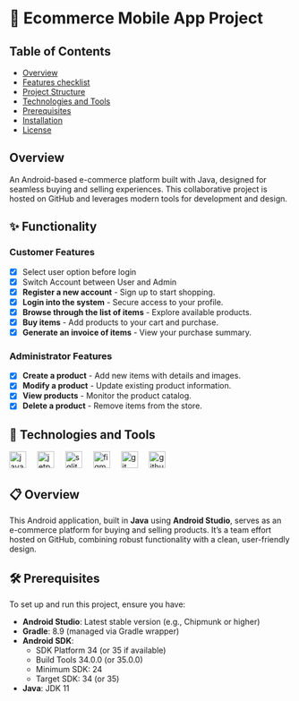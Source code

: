 # 🛒 Ecommerce Mobile App Project

## Table of Contents
- [Overview](#overview)
- [Features checklist](#functionality)
- [Project Structure](#project-structure)
- [Technologies and Tools](#technologies-and-tools)
- [Prerequisites](#prerequisites)
- [Installation](#installation)
- [License](#license)

## Overview
An Android-based e-commerce platform built with Java, designed for seamless buying and selling experiences. This collaborative project is hosted on GitHub and leverages modern tools for development and design.

## ✨ Functionality

### Customer Features
- [x] Select user option before login
- [x] Switch Account between User and Admin
- [x] **Register a new account** - Sign up to start shopping.
- [x] **Login into the system** - Secure access to your profile.
- [x] **Browse through the list of items** - Explore available products.
- [x] **Buy items** - Add products to your cart and purchase.
- [x] **Generate an invoice of items** - View your purchase summary.

### Administrator Features
- [x] **Create a product** - Add new items with details and images.
- [x] **Modify a product** - Update existing product information.
- [x] **View products** - Monitor the product catalog.
- [x] **Delete a product** - Remove items from the store.

## 🚀 Technologies and Tools
<div align="left">
  <img src="https://cdn.jsdelivr.net/gh/devicons/devicon/icons/java/java-original.svg" height="30" alt="java logo"  />
  <img width="12" />
  <img src="https://cdn.jsdelivr.net/gh/devicons/devicon/icons/androidstudio/androidstudio-original.svg" height="30" alt="jetpackcompose logo"  />
  <img width="12" />
  <img src="https://cdn.jsdelivr.net/gh/devicons/devicon/icons/sqlite/sqlite-original.svg" height="30" alt="sqlite logo"  />
  <img width="12" />
  <img src="https://cdn.jsdelivr.net/gh/devicons/devicon/icons/figma/figma-original.svg" height="30" alt="figma logo"  />
  <img width="12" />
  <img src="https://cdn.jsdelivr.net/gh/devicons/devicon/icons/git/git-original.svg" height="30" alt="git logo"  />
  <img width="12" />
  <img src="https://skillicons.dev/icons?i=github" height="30" alt="github logo"  />
  <img width="12" />
</div>

## 📋 Overview

This Android application, built in **Java** using **Android Studio**, serves as an e-commerce platform for buying and selling products. It’s a team effort hosted on GitHub, combining robust functionality with a clean, user-friendly design.

## 🛠️ Prerequisites

To set up and run this project, ensure you have:

- **Android Studio**: Latest stable version (e.g., Chipmunk or higher)
- **Gradle**: 8.9 (managed via Gradle wrapper)
- **Android SDK**:
    - SDK Platform 34 (or 35 if available)
    - Build Tools 34.0.0 (or 35.0.0)
    - Minimum SDK: 24
    - Target SDK: 34 (or 35)
- **Java**: JDK 11
